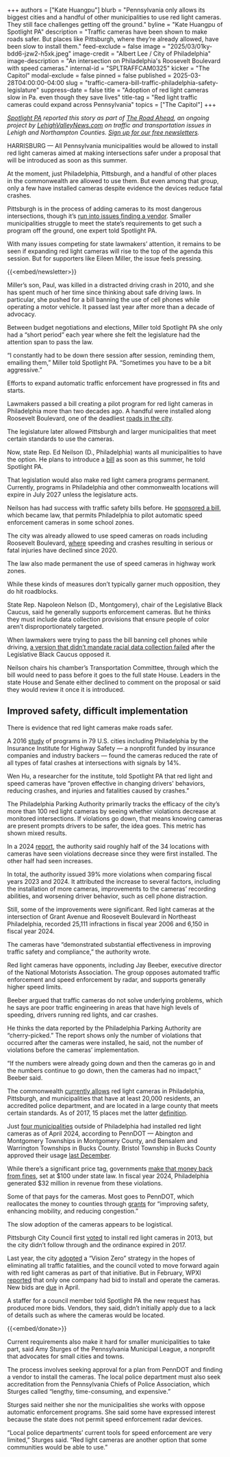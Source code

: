 +++
authors = ["Kate Huangpu"]
blurb = "Pennsylvania only allows its biggest cities and a handful of other municipalities to use red light cameras. They still face challenges getting off the ground."
byline = "Kate Huangpu of Spotlight PA"
description = "Traffic cameras have been shown to make roads safer. But places like Pittsburgh, where they’re already allowed, have been slow to install them."
feed-exclude = false
image = "2025/03/01ky-bdd6-jzw2-h5xk.jpeg"
image-credit = "Albert Lee / City of Philadelphia"
image-description = "An intersection on Philadelphia's Roosevelt Boulevard with speed cameras."
internal-id = "SPLTRAFFCAM0325"
kicker = "The Capitol"
modal-exclude = false
pinned = false
published = 2025-03-28T04:00:00-04:00
slug = "traffic-camera-bill-traffic-philadelphia-safety-legislature"
suppress-date = false
title = "Adoption of red light cameras slow in Pa. even though they save lives"
title-tag = "Red light traffic cameras could expand across Pennsylvania"
topics = ["The Capitol"]
+++

<a href="https://www.spotlightpa.org/"><em>Spotlight PA</em></a><em> reported this story as part of </em><a href="https://www.lehighvalleynews.com/the-road-ahead"><em>The Road Ahead</em></a><em>, an ongoing project by </em><a href="https://www.lehighvalleynews.com/"><em>LehighValleyNews.com</em></a><em> on traffic and transportation issues in Lehigh and Northampton Counties. </em><a href="https://www.spotlightpa.org/newsletters"><em>Sign up for our free newsletters</em></a><em>.</em>

HARRISBURG — All Pennsylvania municipalities would be allowed to install red light cameras aimed at making intersections safer under a proposal that will be introduced as soon as this summer.

At the moment, just Philadelphia, Pittsburgh, and a handful of other places in the commonwealth are allowed to use them. But even among that group, only a few have installed cameras despite evidence the devices reduce fatal crashes.

Pittsburgh is in the process of adding cameras to its most dangerous intersections, though it’s <a href="https://www.wpxi.com/news/local/11-investigates-pittsburgh-red-light-camera-program-hits-road-block/T5CQ5D4ZU5DVTHCFWPS4IF3GK4/">run into issues finding a vendor</a>. Smaller municipalities struggle to meet the state’s requirements to get such a program off the ground, one expert told Spotlight PA.

With many issues competing for state lawmakers’ attention, it remains to be seen if expanding red light cameras will rise to the top of the agenda this session. But for supporters like Eileen Miller, the issue feels pressing.

{{<embed/newsletter>}}

Miller’s son, Paul, was killed in a distracted driving crash in 2010, and she has spent much of her time since thinking about safe driving laws. In particular, she pushed for a bill banning the use of cell phones while operating a motor vehicle. It passed last year after more than a decade of advocacy.

Between budget negotiations and elections, Miller told Spotlight PA she only had a “short period” each year where she felt the legislature had the attention span to pass the law.

“I constantly had to be down there session after session, reminding them, emailing them,” Miller told Spotlight PA. “Sometimes you have to be a bit aggressive.”

Efforts to expand automatic traffic enforcement have progressed in fits and starts.

Lawmakers passed a bill creating a pilot program for red light cameras in Philadelphia more than two decades ago. A handful were installed along Roosevelt Boulevard, one of the deadliest <a href="https://whyy.org/articles/philly-roosevelt-blvd-rising-traffic-deaths/">roads in the city</a>.

The legislature later allowed Pittsburgh and larger municipalities that meet certain standards to use the cameras.

Now, state Rep. Ed Neilson (D., Philadelphia) wants all municipalities to have the option. He plans to introduce a <a href="https://www.palegis.us/house/co-sponsorship/memo?memoID=43373">bill</a> as soon as this summer, he told Spotlight PA.

That legislation would also make red light camera programs permanent. Currently, programs in Philadelphia and other commonwealth locations will expire in July 2027 unless the legislature acts.

Neilson has had success with traffic safety bills before. He <a href="https://www.palegis.us/legislation/bills/2023/hb1284">sponsored a bill</a>, which became law, that permits Philadelphia to pilot automatic speed enforcement cameras in some school zones.

The city was already allowed to use speed cameras on roads including Roosevelt Boulevard, <a href="https://visionzerophl.com/wp-content/uploads/2024/05/Automated-Speed-Enforcement-Expansion-Report-05-2024.pdf">where</a> speeding and crashes resulting in serious or fatal injuries have declined since 2020.

The law also made permanent the use of speed cameras in highway work zones.

While these kinds of measures don’t typically garner much opposition, they do hit roadblocks.

State Rep. Napoleon Nelson (D., Montgomery), chair of the Legislative Black Caucus, said he generally supports enforcement cameras. But he thinks they must include data collection provisions that ensure people of color aren’t disproportionately targeted.

When lawmakers were trying to pass the bill banning cell phones while driving, <a href="https://www.spotlightpa.org/news/2024/05/pennsylvania-state-police-departments-race-data-traffic-stops-public-information-law/">a version that didn’t mandate racial data collection failed</a> after the Legislative Black Caucus opposed it.

Neilson chairs his chamber’s Transportation Committee, through which the bill would need to pass before it goes to the full state House. Leaders in the state House and Senate either declined to comment on the proposal or said they would review it once it is introduced.

## Improved safety, difficult implementation

There is evidence that red light cameras make roads safer.

A 2016 <a href="https://www.iihs.org/news/detail/turning-off-red-light-cameras-costs-lives-new-research-shows">study</a> of programs in 79 U.S. cities including Philadelphia by the Insurance Institute for Highway Safety — a nonprofit funded by insurance companies and industry backers — found the cameras reduced the rate of all types of fatal crashes at intersections with signals by 14%.

Wen Hu, a researcher for the institute, told Spotlight PA that red light and speed cameras have “proven effective in changing drivers&#39; behaviors, reducing crashes, and injuries and fatalities caused by crashes.”

The Philadelphia Parking Authority primarily tracks the efficacy of the city’s more than 100 red light cameras by seeing whether violations decrease at monitored intersections. If violations go down, that means knowing cameras are present prompts drivers to be safer, the idea goes. This metric has shown mixed results.

In a 2024 <a href="https://philapark.org/wp-content/uploads/Red-Light-Report-2024.pdf">report</a>, the authority said roughly half of the 34 locations with cameras have seen violations decrease since they were first installed. The other half had seen increases.

In total, the authority issued 39% more violations when comparing fiscal years 2023 and 2024. It attributed the increase to several factors, including the installation of more cameras, improvements to the cameras’ recording abilities, and worsening driver behavior, such as cell phone distraction.

Still, some of the improvements were significant. Red light cameras at the intersection of Grant Avenue and Roosevelt Boulevard in Northeast Philadelphia, recorded 25,111 infractions in fiscal year 2006 and 6,150 in fiscal year 2024.

The cameras have “demonstrated substantial effectiveness in improving traffic safety and compliance,” the authority wrote.

Red light cameras have opponents, including Jay Beeber, executive director of the National Motorists Association. The group opposes automated traffic enforcement and speed enforcement by radar, and supports generally higher speed limits.

Beeber argued that traffic cameras do not solve underlying problems, which he says are poor traffic engineering in areas that have high levels of speeding, drivers running red lights, and car crashes.

He thinks the data reported by the Philadelphia Parking Authority are “cherry-picked.” The report shows only the number of violations that occurred after the cameras were installed, he said, not the number of violations before the cameras’ implementation.

“If the numbers were already going down and then the cameras go in and the numbers continue to go down, then the cameras had no impact,” Beeber said.

The commonwealth <a href="https://talkpatransportation.com/assets/TAC/ARLE/ARLE-2017-Report-06-15-2017.pdf">currently allows</a> red light cameras in Philadelphia, Pittsburgh, and municipalities that have at least 20,000 residents, an accredited police department, and are located in a large county that meets certain standards. As of 2017, 15 places met the latter <a href="https://talkpatransportation.com/perch/resources/documents/arle-2017-report-06-15-2017.pdf">definition</a>.

Just <a href="https://docs.penndot.pa.gov/Public/Bureaus/BOO/ARLE/arleprograms.pdf">four municipalities</a> outside of Philadelphia had installed red light cameras as of April 2024, according to PennDOT — Abington and Montgomery Townships in Montgomery County, and Bensalem and Warrington Townships in Bucks County. Bristol Township in Bucks County approved their usage <a href="https://levittownnow.com/2024/12/30/bristol-twp-approves-red-light-cameras-on-route-13/">last December</a>.

While there’s a significant price tag, governments <a href="https://philapark.org/wp-content/uploads/Red-Light-Report-2024.pdf">make that money back from fines</a>, set at $100 under state law. In fiscal year 2024, Philadelphia generated $32 million in revenue from these violations.

Some of that pays for the cameras. Most goes to PennDOT, which reallocates the money to counties through <a href="https://www.pa.gov/agencies/penndot/news-and-media/newsroom/statewide/shapiro-administration-invests-over--20-million-in-traffic-safet.html">grants</a> for “improving safety, enhancing mobility, and reducing congestion.”

The slow adoption of the cameras appears to be logistical.

Pittsburgh City Council first <a href="https://www.publicsource.org/thanks-to-bad-philly-drivers-pittsburgh-gets-300k-to-fix-an-intersection/">voted</a> to install red light cameras in 2013, but the city didn’t follow through and the ordinance expired in 2017.

Last year, the city <a href="https://engage.pittsburghpa.gov/vision-zero">adopted</a> a “Vision Zero” strategy in the hopes of eliminating all traffic fatalities, and the council voted to move forward again with red light cameras as part of that initiative.<strong> </strong>But in February, WPXI <a href="https://www.wpxi.com/news/local/11-investigates-pittsburgh-red-light-camera-program-hits-road-block/T5CQ5D4ZU5DVTHCFWPS4IF3GK4/">reported</a> that only one company had bid to install and operate the cameras. New bids are <a href="https://procurement.opengov.com/portal/pittsburghpa/projects/143334/document?section=1296376">due</a> in April.

A staffer for a council member told Spotlight PA the new request has produced more bids. Vendors, they said, didn’t initially apply due to a lack of details such as where the cameras would be located.

{{<embed/donate>}}

Current requirements also make it hard for smaller municipalities to take part, said Amy Sturges of the Pennsylvania Municipal League, a nonprofit that advocates for small cities and towns.

The process involves seeking approval for a plan from PennDOT and finding a vendor to install the cameras. The local police department must also seek accreditation from the Pennsylvania Chiefs of Police Association, which Sturges called “lengthy, time-consuming, and expensive.”

Sturges said neither she nor the municipalities she works with oppose automatic enforcement programs. She said some have expressed interest because the state does not permit speed enforcement radar devices.

“Local police departments’ current tools for speed enforcement are very limited,” Sturges said. “Red light cameras are another option that some communities would be able to use.”

